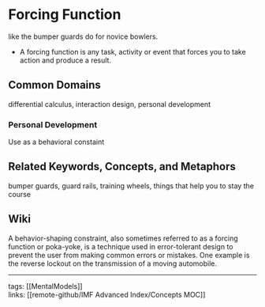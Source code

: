 # Forcing Function
like the bumper guards do for novice bowlers.
- A forcing function is any task, activity or event that forces you to take action and produce a result. 

## Common Domains
differential calculus, interaction design, personal development

### Personal Development
Use as a behavioral constaint

## Related Keywords, Concepts, and Metaphors
bumper guards, guard rails, training wheels, things that help you to stay the course

## Wiki
A behavior-shaping constraint, also sometimes referred to as a forcing function or poka-yoke, is a technique used in error-tolerant design to prevent the user from making common errors or mistakes. One example is the reverse lockout on the transmission of a moving automobile. 

---
tags: [[MentalModels]]   
links: [[remote-github/IMF Advanced Index/Concepts MOC]]

